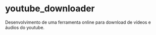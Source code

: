 # youtube_downloader
Desenvolvimento de uma ferramenta online para download de vídeos e áudios do youtube.
